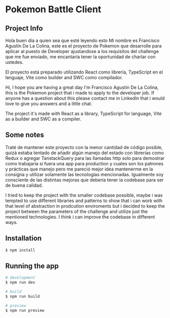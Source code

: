 # Pokemon Battle Client

## Project Info

Hola buen día a quien sea que esté leyendo esto
Mi nombre es Francisco Agustín De La Colina, este es el proyecto de Pokemon que desarrolle para aplicar al puesto de Developer ajustandose a los requisitos del challenge que me fue enviado, me encantaría tener la oportunidad de charlar con ustedes.

El proyecto está preparado utilizando React como librería, TypeScript en el lenguaje, Vite como builder and SWC como compilador.

Hi, I hope you are having a great day
I'm Francisco Agustín De La Colina, this is the Pokemon project that i made to apply to the developer job. If anyone has a question about this please contact me in LinkedIn that i would love to give you answers and a little chat.

The project it's made with React as a library, TypeScript for language, Vite as a builder and SWC as a compiler.

## Some notes

Traté de mantener este proyecto con la menor cantidad de código posible, quizá estaba tentado de añadir algún manejo del estado con librerías como Redux o agregar TanstackQuery para las llamadas http solo para demostrar como trabajaría si fuera una app para production y cuales son los patrones y prácticas que manejo pero me pareció mejor idea mantenerme en la consigna y utilizar solamente las tecnologías mencionadas. Igualmente soy consciente de las distintas mejoras que debería tener la codebase para ser de buena calidad.

I tried to keep the project with the smaller codebase possible, maybe i was tempted to use different libraries and patterns to show that i can work with that level of abstraction in prodcution enviroments but i decided to keep the project between the parameters of the challenge and utilize just the mentioned technologies. I think i can improve the codebase in different ways.

## Installation

```bash
$ npm install
```

## Running the app

```bash
# development
$ npm run dev

# build
$ npm run build

# preview
$ npm run preview
```
